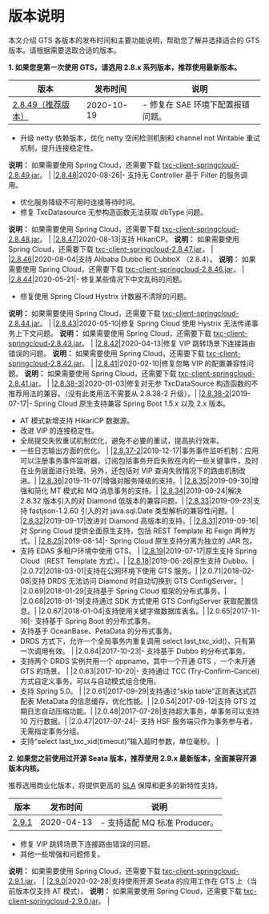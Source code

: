 # 版本说明

本文介绍 GTS 各版本的发布时间和主要功能说明，帮助您了解并选择适合的 GTS 版本。请根据需要选取合适的版本。

**1. 如果您是第一次使用 GTS，请选用 2.8.x 系列版本，推荐使用最新版本。**

|版本|发布时间|说明|
|--|----|--|
|[2.8.49（推荐版本）](http://txc-console.oss-cn-beijing.aliyuncs.com/sdk/txc-client-2.8.49.jar)|2020-10-19|-   修复在 SAE 环境下配置报错问题。
-   升级 netty 依赖版本，优化 netty 空闲检测机制和 channel not Writable 重试机制，提升连接稳定性。

 **说明：** 如果需要使用 Spring Cloud，还需要下载 [txc-client-springcloud-2.8.49.jar](http://txc-console.oss-cn-beijing.aliyuncs.com/sdk/txc-client-springcloud-2.8.49.jar)。 |
|[2.8.48](http://txc-console.oss-cn-beijing.aliyuncs.com/sdk/txc-client-2.8.48.jar)|2020-08-26|-   支持无 Controller 基于 Filter 的服务调用。
-   优化服务降级不可用时连接等待时间。
-   修复 TxcDatasource 无参构造函数无法获取 dbType 问题。

 **说明：** 如果需要使用 Spring Cloud，还需要下载 [txc-client-springcloud-2.8.48.jar](http://txc-console.oss-cn-beijing.aliyuncs.com/sdk/txc-client-springcloud-2.8.48.jar)。 |
|[2.8.47](http://txc-console.oss-cn-beijing.aliyuncs.com/sdk/txc-client-2.8.47.jar)|2020-08-13|支持 HikariCP。 **说明：** 如果需要使用 Spring Cloud，还需要下载 [txc-client-springcloud-2.8.47.jar](http://txc-console.oss-cn-beijing.aliyuncs.com/sdk/txc-client-springcloud-2.8.47.jar)。 |
|[2.8.46](http://txc-console.oss-cn-beijing.aliyuncs.com/sdk/txc-client-2.8.46.jar)|2020-08-04|支持 Alibaba Dubbo 和 DubboX （2.8.4）。 **说明：** 如果需要使用 Spring Cloud，还需要下载 [txc-client-springcloud-2.8.46.jar](http://txc-console.oss-cn-beijing.aliyuncs.com/sdk/txc-client-springcloud-2.8.46.jar)。 |
|[2.8.44](http://txc-console.oss-cn-beijing.aliyuncs.com/sdk/txc-client-2.8.44.jar)|2020-05-21|-   修复某些情况下中文乱码的问题。
-   修复使用 Spring Cloud Hystrix 计数器不清除的问题。

 **说明：** 如果需要使用 Spring Cloud，还需要下载 [txc-client-springcloud-2.8.44.jar](http://txc-console.oss-cn-beijing.aliyuncs.com/sdk/txc-client-springcloud-2.8.44.jar)。 |
|[2.8.43](http://txc-console.oss-cn-beijing.aliyuncs.com/sdk/txc-client-2.8.43.jar)|2020-05-10|修复 Spring Cloud 使用 Hystrix 无法传递事务上下文问题。 **说明：** 如果需要使用 Spring Cloud，还需要下载 [txc-client-springcloud-2.8.43.jar](http://txc-console.oss-cn-beijing.aliyuncs.com/sdk/txc-client-springcloud-2.8.43.jar)。 |
|[2.8.42](http://txc-console.oss-cn-beijing.aliyuncs.com/sdk/txc-client-2.8.42.jar)|2020-04-13|修复 VIP 跳转场景下连接路由错误的问题。 **说明：** 如果需要使用 Spring Cloud，还需要下载 [txc-client-springcloud-2.8.42.jar](http://txc-console.oss-cn-beijing.aliyuncs.com/sdk/txc-client-springcloud-2.8.42.jar)。 |
|[2.8.41](http://txc-console.oss-cn-beijing.aliyuncs.com/sdk/txc-client-2.8.41.jar)|2020-02-10|修复忽略 VIP 的配置兼容性问题。 **说明：** 如果需要使用 Spring Cloud，还需要下载 [txc-client-springcloud-2.8.41.jar](http://txc-console.oss-cn-beijing.aliyuncs.com/sdk/txc-client-springcloud-2.8.41.jar)。 |
|[2.8.38-3](http://txc-console.oss-cn-beijing.aliyuncs.com/sdk/txc-client-2.8.38-3.jar?spm=a2c4g.11186623.2.10.747d359d5AvWYq&file=txc-client-2.8.38-3.jar)|2020-01-03|修复对无参 TxcDataSource 构造函数的不推荐用法的兼容。（没有此类用法不需要从 2.8.38-2 升级）。|
|[2.8.38-2](http://txc-console.oss-cn-beijing.aliyuncs.com/sdk/txc-client-2.8.38-2.jar?spm=a2c4g.11186623.2.10.747d359d5AvWYq&file=txc-client-2.8.38-2.jar)|2019-07-17|-   Spring Cloud 原生支持兼容 Spring Boot 1.5.x 以及 2.x 版本。
-   AT 模式新增支持 HikariCP 数据源。
-   改进 VIP 的连接稳定性。
-   全局提交失败重试机制优化，避免不必要的重试，提高执行效率。
-   一些日志输出方面的优化。 |
|[2.8.37-2](http://txc-console.oss-cn-beijing.aliyuncs.com/sdk/txc-client-2.8.37-2.jar?spm=a2c4g.11186623.2.10.747d359d5AvWYq&file=txc-client-2.8.37-2.jar)|2019-12-17|事务事件监听机制：应用可以注册事务事件监听器，订阅包括事务开启失败在内的一些关键事件，及时在业务层面进行处理。另外，还包括对 VIP 查询失败情况下的路由机制改进。|
|[2.8.36](http://txc-console.oss-cn-beijing.aliyuncs.com/sdk/txc-client-2.8.36.jar?spm=a2c4g.11186623.2.10.747d359d5AvWYq&file=txc-client-2.8.36.jar)|2019-11-07|增强对服务降级的支持。|
|[2.8.35](http://txc-console.oss-cn-beijing.aliyuncs.com/sdk/txc-client-2.8.35.jar?spm=a2c4g.11186623.2.10.747d359d5AvWYq&file=txc-client-2.8.35.jar)|2019-09-30|增强和简化 MT 模式和 MQ 消息事务的支持。|
|[2.8.34](http://txc-console.oss-cn-beijing.aliyuncs.com/sdk/txc-client-2.8.34.jar?spm=a2c4g.11186623.2.10.747d359d5AvWYq&file=txc-client-2.8.34.jar)|2019-09-24|解决 2.8.32 版本引入的对 Diamond 低版本的兼容问题。|
|[2.8.33](http://txc-console.oss-cn-beijing.aliyuncs.com/sdk/txc-client-2.8.33.jar?spm=a2c4g.11186623.2.10.747d359d5AvWYq&file=txc-client-2.8.33.jar)|2019-09-23|支持 fastjson-1.2.60 引入的对 java.sql.Date 类型解析的兼容性问题。|
|[2.8.32](http://txc-console.oss-cn-beijing.aliyuncs.com/sdk/txc-client-2.8.32.jar?spm=a2c4g.11186623.2.10.747d359d5AvWYq&file=txc-client-2.8.32.jar)|2019-09-17|改进对 Diamond 高版本的支持。|
|[2.8.31](http://txc-console.oss-cn-beijing.aliyuncs.com/sdk/txc-client-2.8.31.jar?spm=a2c4g.11186623.2.10.747d359d5AvWYq&file=txc-client-2.8.31.jar)|2019-09-16|对 Spring Cloud 提供全面原生支持，包括 REST Template 和 Feign 两种方式。|
|[2.8.25](http://txc-console.oss-cn-beijing.aliyuncs.com/sdk/txc-client-2.8.19.jar?spm=a2c4g.11186623.2.10.747d359d5AvWYq&file=txc-client-2.8.18.jar)|2019-08-14|-   Spring Cloud 原生支持分离为独立的 JAR 包。
-   支持 EDAS 多租户环境中使用 GTS。 |
|[2.8.19](http://txc-console.oss-cn-beijing.aliyuncs.com/sdk/txc-client-2.8.19.jar?spm=a2c4g.11186623.2.10.747d359d5AvWYq&file=txc-client-2.8.19.jar)|2019-07-17|原生支持 Spring Cloud（REST Template 方式）。|
|[2.8.18](http://txc-console.oss-cn-beijing.aliyuncs.com/sdk/txc-client-2.8.19.jar?spm=a2c4g.11186623.2.10.747d359d5AvWYq&file=txc-client-2.8.18.jar)|2019-06-26|原生支持 Dubbo。|
|2.0.72|2018-03-01|支持在公网环境下使用 GTS 服务。|
|2.0.71|2018-02-08|支持 DRDS 无法访问 Diamond 时自动切换到 GTS ConfigServer。|
|2.0.69|2018-01-29|支持基于 Spring Cloud 框架的分布式事务。|
|2.0.68|2018-01-19|支持通过 SDK 方式使用 GTS ConfigServer 获取配置信息。|
|2.0.67|2018-01-04|支持使用关键字做数据库表名。|
|2.0.65|2017-11-16|-   支持基于 Spring Boot 的分布式事务。
-   支持基于 OceanBase、PetaData 的分布式事务。
-   DRDS 方式下，允许一个全局事务内重复调用 select last\_txc\_xid\(\)，只有第一次调用有效。 |
|2.0.64|2017-10-23|-   支持基于 Dubbo 的分布式事务。
-   支持两个 DRDS 实例共用一个 appname，其中一个开通 GTS ，一个未开通 GTS 的场景。 |
|2.0.63|2017-10-20|-   支持通过 TCC \(Try-Confirm-Cancel\) 方式自定义事务，可以与自动模式组合使用。
-   支持 Spring 5.0。 |
|2.0.61|2017-09-29|支持通过“skip table”正则表达式匹配表 MetaData 的信息缓存，优化性能。|
|2.0.54|2017-09-12|支持 GTS 过期日志自动压缩功能。|
|2.0.48|2017-07-28|支持超大事务，单事务可以支持 10 万行数据。|
|2.0.47|2017-07-24|-   支持 HSF 服务端只作为事务参与者，无需指定事务分组。
-   支持“select last\_txc\_xid\(timeout\)”输入超时参数，单位毫秒。 |

**2. 如果您之前使用过开源 Seata 版本，推荐使用 2.9.x 最新版本，全面兼容开源版本内核。**

推荐选用商业化版本，将提供更高的 [SLA](https://help.aliyun.com/document_detail/69326.html) 保障和更多的新特性支持。

|版本|发布时间|说明|
|--|----|--|
|[2.9.1](http://txc-console.oss-cn-beijing.aliyuncs.com/sdk/txc-client-2.9.1.jar)|2020-04-13|-   支持适配 MQ 标准 Producer。
-   修复 VIP 跳转场景下连接路由错误的问题。
-   其他一些增强和问题修复。

 **说明：** 如果需要使用 Spring Cloud，还需要下载 [txc-client-springcloud-2.9.1.jar](http://txc-console.oss-cn-beijing.aliyuncs.com/sdk/txc-client-springcloud-2.9.1.jar)。 |
|[2.9.0](http://txc-console.oss-cn-beijing.aliyuncs.com/sdk/txc-client-2.9.0.jar)|2020-02-28|支持使用开源 Seata 的应用工作在 GTS 上（当前版本仅支持 AT 模式）。 **说明：** 如果需要使用 Spring Cloud，还需要下载 [txc-client-springcloud-2.9.0.jar](http://txc-console.oss-cn-beijing.aliyuncs.com/sdk/txc-client-springcloud-2.9.0.jar)。 |

